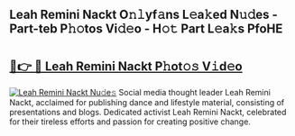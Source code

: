 ## Leah Remini Nackt O𝚗𝚕yf𝚊ns L𝚎a𝚔ed N𝚞𝚍es - Part-teb P𝚑𝚘tos Vi𝚍𝚎o - H𝚘𝚝 Part L𝚎a𝚔s PfoHE

# <h2><a href="http://kf0nrb7.oniu.top/?m=Leah+Remini+Nackt">🔗👉 🔴 Leah Remini Nackt P𝚑ot𝚘𝚜 V𝚒d𝚎o</a></h2>

[![Leah Remini Nackt Nu𝚍e𝚜](https://i.imgur.com/0qMVB7G.gif)](http://kf0nrb7.oniu.top/?m=Leah+Remini+Nackt)
Social media thought leader Leah Remini Nackt, acclaimed for publishing dance and lifestyle material, consisting of presentations and blogs. Dedicated activist Leah Remini Nackt, celebrated for their tireless efforts and passion for creating positive change.  
